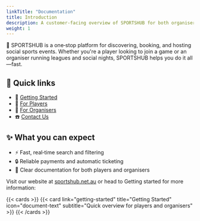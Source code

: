 ```yaml
---
linkTitle: "Documentation"
title: Introduction
description: A customer-facing overview of SPORTSHUB for both organisers and players.
weight: 1
---
```


🏐 SPORTSHUB is a one‑stop platform for discovering, booking, and hosting social sports events. Whether you're a player looking to join a game or an organiser running leagues and social nights, SPORTSHUB helps you do it all—fast.

## 🔗 Quick links

- 🚀 [Getting Started](getting-started)
- 👟 [For Players](players/)
- 🎯 [For Organisers](organisers/)
- ☎️ [Contact Us](contact-us/)

## ✨ What you can expect

- ⚡ Fast, real‑time search and filtering
- 🔒 Reliable payments and automatic ticketing
- 📘 Clear documentation for both players and organisers

Visit our website at [sportshub.net.au](https://www.sportshub.net.au/dashboard) or head to Getting started for more information:

{{< cards >}}
{{< card link="getting-started" title="Getting Started" icon="document-text" subtitle="Quick overview for players and organisers" >}}
{{< /cards >}}

